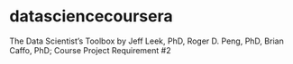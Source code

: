 # datasciencecoursera
The Data Scientist’s Toolbox by Jeff Leek, PhD, Roger D. Peng, PhD, Brian Caffo, PhD; Course Project Requirement #2
